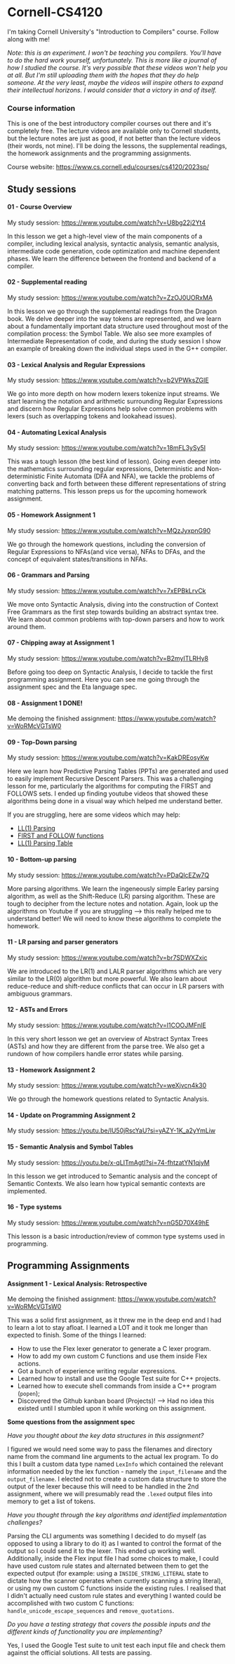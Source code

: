 # Cornell-CS4120
I'm taking Cornell University's "Introduction to Compilers" course. Follow along with me!

*Note: this is an experiment. I won't be teaching you compilers. You'll have to do the hard work yourself, unfortunately. This is more like a journal of how I studied the course. It's very possible that these videos won't help you at all. But I'm still uploading them with the hopes that they do help someone. At the very least, maybe the videos will inspire others to expand their intellectual horizons. I would consider that a victory in and of itself.*

### Course information
This is one of the best introductory compiler courses out there and it's completely free. The lecture videos are available only to Cornell students, but the lecture notes are just as good, if not better than the lecture videos (their words, not mine). I'll be doing the lessons, the supplemental readings, the homework assignments and the programming assignments.

Course website: https://www.cs.cornell.edu/courses/cs4120/2023sp/

## Study sessions
#### 01 - Course Overview
My study session: https://www.youtube.com/watch?v=U8bg22j2Yt4

In this lesson we get a high-level view of the main components of a compiler, including lexical analysis, syntactic analysis, semantic analysis, intermediate code generation, code optimization and machine dependent phases. We learn the difference between the frontend and backend of a compiler.

#### 02 - Supplemental reading
My study session: https://www.youtube.com/watch?v=ZzOJ0UORxMA

In this lesson we go through the supplemental readings from the Dragon book. We delve deeper into the way tokens are represented, and we learn about a fundamentally important data structure used throughout most of the compilation process: the Symbol Table. We also see more examples of Intermediate Representation of code, and during the study session I show an example of breaking down the individual steps used in the G++ compiler.

#### 03 - Lexical Analysis and Regular Expressions
My study session: https://www.youtube.com/watch?v=b2VPWksZGIE

We go into more depth on how modern lexers tokenize input streams. We start learning the notation and arithmetic surrounding Regular Expressions and discern how Regular Expressions help solve common problems with lexers (such as overlapping tokens and lookahead issues).

#### 04 - Automating Lexical Analysis
My study session: https://www.youtube.com/watch?v=18mFL3ySy5I

This was a tough lesson (the best kind of lesson). Going even deeper into the mathematics surrounding regular expressions, Deterministic and Non-deterministic Finite Automata (DFA and NFA), we tackle the problems of converting back and forth between these different representations of string matching patterns. This lesson preps us for the upcoming homework assignment.

#### 05 - Homework Assignment 1
My study session: https://www.youtube.com/watch?v=MQzJyxpnG90

We go through the homework questions, including the conversion of Regular Expressions to NFAs(and vice versa), NFAs to DFAs, and the concept of equivalent states/transitions in NFAs.

#### 06 - Grammars and Parsing
My study session: https://www.youtube.com/watch?v=7xEPBkLrvCk

We move onto Syntactic Analysis, diving into the construction of Context Free Grammars as the first step towards building an abstract syntax tree. We learn about common problems with top-down parsers and how to work around them.

#### 07 - Chipping away at Assignment 1
My study session: https://www.youtube.com/watch?v=B2myITLRHy8

Before going too deep on Syntactic Analysis, I decide to tackle the first programming assignment. Here you can see me going through the assignment spec and the Eta language spec.

#### 08 - Assignment 1 DONE!
Me demoing the finished assignment: https://www.youtube.com/watch?v=WoRMcVGTsW0

#### 09 - Top-Down parsing
My study session: https://www.youtube.com/watch?v=KakDREosyKw

Here we learn how Predictive Parsing Tables (PPTs) are generated and used to easily implement Recursive Descent Parsers. This was a challenging lesson for me, particularly the algorithms for computing the FIRST and FOLLOWS sets. I ended up finding youtube videos that showed these algorithms being done in a visual way which helped me understand better.

If you are struggling, here are some videos which may help:
- [LL(1) Parsing](https://www.youtube.com/watch?v=clkHOgZUGWU)
- [FIRST and FOLLOW functions](https://www.youtube.com/watch?v=oOCromcWnfc)
- [LL(1) Parsing Table](https://www.youtube.com/watch?v=DT-cbznw9aY)

#### 10 - Bottom-up parsing
My study session: https://www.youtube.com/watch?v=PDaQlcEZw7Q

More parsing algorithms. We learn the ingeneously simple Earley parsing algorithm, as well as the Shift-Reduce (LR) parsing algorithm. These are tough to decipher from the lecture notes and notation. Again, look up the algorithms on Youtube if you are struggling --> this really helped me to understand better! We will need to know these algorithms to complete the homework.

#### 11 - LR parsing and parser generators
My study session: https://www.youtube.com/watch?v=br7SDWXZxic

We are introduced to the LR(1) and LALR parser algorithms which are very similar to the LR(0) algorithm but more powerful. We also learn about reduce-reduce and shift-reduce conflicts that can occur in LR parsers with ambiguous grammars.

#### 12 - ASTs and Errors
My study session: https://www.youtube.com/watch?v=l1COOJMFnlE

In this very short lesson we get an overview of Abstract Syntax Trees (ASTs) and how they are different from the parse tree. We also get a rundown of how compilers handle error states while parsing.

#### 13 - Homework Assignment 2
My study session: https://www.youtube.com/watch?v=weXjvcn4k30

We go through the homework questions related to Syntactic Analysis.

#### 14 - Update on Programming Assignment 2
My study session: https://youtu.be/lU50jRscYaU?si=yAZY-1K_a2yYmLiw

#### 15 - Semantic Analysis and Symbol Tables
My study session: https://youtu.be/x-qLITmAgtI?si=74-fhtzatYN1qjyM

In this lesson we get introduced to Semantic analysis and the concept of Semantic Contexts. We also learn how typical semantic contexts are implemented.

#### 16 - Type systems
My study session: https://www.youtube.com/watch?v=nG5D70X49hE

This lesson is a basic introduction/review of common type systems used in programming.

## Programming Assignments
#### Assignment 1 - Lexical Analysis: Retrospective
Me demoing the finished assignment: https://www.youtube.com/watch?v=WoRMcVGTsW0

This was a solid first assignment, as it threw me in the deep end and I had to learn a lot to stay afloat. I learned a LOT and it took me longer than expected to finish. Some of the things I learned:
- How to use the Flex lexer generator to generate a C lexer program.
- How to add my own custom C functions and use them inside Flex actions.
- Got a bunch of experience writing regular expressions.
- Learned how to install and use the Google Test suite for C++ projects.
- Learned how to execute shell commands from inside a C++ program (`popen`);
- Discovered the Github kanban board (Projects)! --> Had no idea this existed until I stumbled upon it while working on this assignment.

**Some questions from the assignment spec**

*Have you thought about the key data structures in this assignment?*

I figured we would need some way to pass the filenames and directory name from the command line arguments to the actual lex program. To do this I built a custom data type named `LexInfo` which contained the relevant information needed by the lex function - namely the `input_filename` and the `output_filename`.
I elected not to create a custom data structure to store the output of the lexer because this will need to be handled in the 2nd assignment, where we will presumably read the `.lexed` output files into memory to get a list of tokens. 

*Have you thought through the key algorithms and identified implementation challenges?*

Parsing the CLI arguments was something I decided to do myself (as opposed to using a library to do it) as I wanted to control the format of the output so I could send it to the lexer. This ended up working well.
Additionally, inside the Flex input file I had some choices to make, I could have used custom rule states and alternated between them to get the expected output (for example: using a `INSIDE_STRING_LITERAL` state to dictate how the scanner operates when currently scanning a string literal), or using my own custom C functions inside the existing rules. I realised that I didn't actually need custom rule states and everything I wanted could be accomplished with two custom C functions: `handle_unicode_escape_sequences` and `remove_quotations`.

*Do you have a testing strategy that covers the possible inputs and the different kinds of functionality you are implementing?*

Yes, I used the Google Test suite to unit test each input file and check them against the official solutions. All tests are passing.

